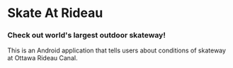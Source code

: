 # Skate At Rideau
### Check out world's largest outdoor skateway!
This is an Android application that tells users about conditions of skateway at Ottawa Rideau Canal.


